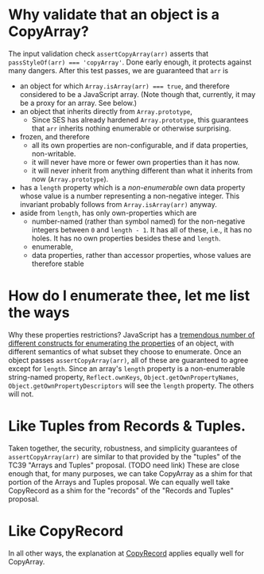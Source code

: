 # Why validate that an object is a CopyArray?

The input validation check `assertCopyArray(arr)` asserts that `passStyleOf(arr) === 'copyArray'`. Done early enough, it protects against many dangers. After this test passes, we are guaranteed that `arr` is
   * an object for which `Array.isArray(arr) === true`, and therefore considered to be a JavaScript array. (Note though that, currently, it may be a proxy for an array. See below.)
   * an object that inherits directly from `Array.prototype`,
      * Since SES has already hardened `Array.prototype`, this guarantees that `arr` inherits nothing enumerable or otherwise surprising.
   * frozen, and therefore
      * all its own properties are non-configurable, and if data properties, non-writable.
      * it will never have more or fewer own properties than it has now.
      * it will never inherit from anything different than what it inherits from now (`Array.prototype`).
   * has a `length` property which is a *non-enumerable* own data property whose value is a number representing a non-negative integer. This invariant probably follows from `Array.isArray(arr)` anyway.
   * aside from `length`, has only own-properties which are
      * number-named (rather than symbol named) for the non-negative integers between `0` and `length - 1`. It has all of these, i.e., it has no holes. It has no own properties besides these and `length`.
      * enumerable,
      * data properties, rather than accessor properties, whose values are therefore stable

# How do I enumerate thee, let me list the ways

Why these properties restrictions?
JavaScript has a [tremendous number of different constructs for enumerating the
properties](enumerating-properties.md) of an object, with different semantics
of what subset they choose to enumerate.
Once an object passes `assertCopyArray(arr)`, all of these are guaranteed to
agree except for `length`.
Since an array's `length` property is a non-enumerable string-named property,
`Reflect.ownKeys`, `Object.getOwnPropertyNames`,
`Object.getOwnPropertyDescriptors` will see the `length` property. The others
will not.

# Like Tuples from Records & Tuples.

Taken together, the security, robustness, and simplicity guarantees of `assertCopyArray(arr)` are similar to that provided by the "tuples" of the TC39 "Arrays and Tuples" proposal. (TODO need link) These are close enough that, for many purposes, we can take CopyArray as a shim for that portion of the Arrays and Tuples proposal. We can equally well take CopyRecord as a shim for the "records" of the "Records and Tuples" proposal.

# Like CopyRecord

In all other ways, the explanation at [CopyRecord](./copyRecord-guarantees.md) applies equally well for CopyArray.
